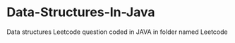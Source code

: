 # Data-Structures-In-Java

Data structures Leetcode question coded in JAVA in folder named Leetcode
